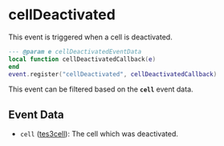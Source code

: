 # cellDeactivated

This event is triggered when a cell is deactivated.

```lua
--- @param e cellDeactivatedEventData
local function cellDeactivatedCallback(e)
end
event.register("cellDeactivated", cellDeactivatedCallback)
```

This event can be filtered based on the **`cell`** event data.

## Event Data

* `cell` ([tes3cell](../../types/tes3cell)): The cell which was deactivated.

